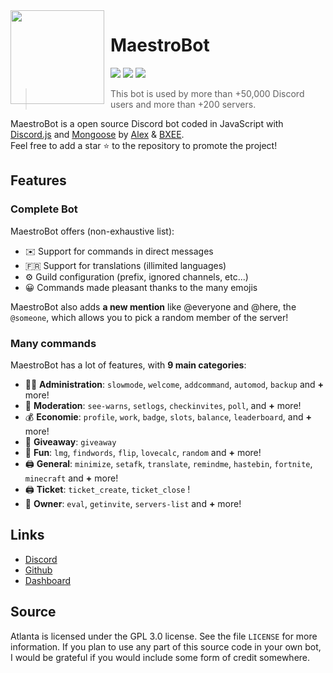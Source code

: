 <img width="150" height="150" align="left" style="float: left; margin: 0 10px 0 0;" src="https://maestro-bot.com/assets/img/logomamadou.png">  

# MaestroBot

[![](https://img.shields.io/discord/745382663896039496.svg?logo=discord&colorB=7289DA)](https://discord.com/invite/Gc7MqcZ)
[![](https://img.shields.io/badge/discord.js-v12.0.0--dev-blue.svg?logo=npm)](https://github.com/discordjs)
[![](https://img.shields.io/badge/paypal-donate-blue.svg)](https://paypal.me/maestrobot)

> This bot is used by more than +50,000 Discord users and more than +200 servers.

MaestroBot is a open source Discord bot coded in JavaScript with [Discord.js](https://discord.js.org) and [Mongoose](https://mongoosejs.com/docs/api.html) by [Alex](https://github.com/Kvaced) & [BXEE](https://github.com/ErisRoleplay).  
Feel free to add a star ⭐ to the repository to promote the project!

## Features

### Complete Bot

MaestroBot offers (non-exhaustive list):
*   ✉️ Support for commands in direct messages
*   🇫🇷 Support for translations (illimited languages)
*   ⚙️ Guild configuration (prefix, ignored channels, etc...)
*   😀 Commands made pleasant thanks to the many emojis

MaestroBot also adds **a new mention** like @everyone and @here, the `@someone`, which allows you to pick a random member of the server!

### Many commands

MaestroBot has a lot of features, with **9 main categories**:

*   👩‍💼 **Administration**: `slowmode`, `welcome`, `addcommand`, `automod`, `backup` and **+** more! 
*   🚓 **Moderation**: `see-warns`, `setlogs`, `checkinvites`, `poll`, and **+** more! 
*   💰 **Economie**: `profile`, `work`, `badge`, `slots`, `balance`, `leaderboard`, and **+** more! 
*   🎉 **Giveaway**: `giveaway`
*   👻 **Fun**: `lmg`, `findwords`, `flip`, `lovecalc`, `random` and **+** more! 
*   🖨️ **General**: `minimize`, `setafk`, `translate`, `remindme`, `hastebin`, `fortnite`, `minecraft` and **+** more! 
*   🖨️ **Ticket**: `ticket_create`, `ticket_close` ! 
*   👑 **Owner**: `eval`, `getinvite`, `servers-list` and **+** more!

## Links

*   [Discord](https://discord.com/invite/Gc7MqcZ)
*   [Github](https://github.com/Kvaced/MaestroBot)
*   [Dashboard](https://dashboard.maestro-bot.com)

## Source

Atlanta is licensed under the GPL 3.0 license. See the file `LICENSE` for more information. If you plan to use any part of this source code in your own bot, I would be grateful if you would include some form of credit somewhere.
